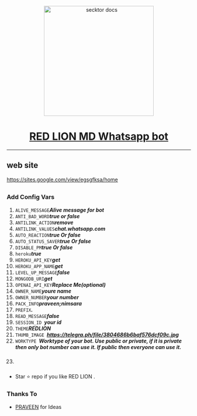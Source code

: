   <p align="center">  
  <a href="https://secktoruserbot.onrender.com/">
    <img alt="secktor docs" height="300" src="https://telegra.ph/file/3804686b6baf576dcf09c.jpg">
    <h1 align="center">RED LION MD Whatsapp bot</h1>
  </a>
</p>
   

 
 
---
## web site
https://sites.google.com/view/egsgfksa/home
##

  
  ### Add Config Vars
1. ```ALIVE_MESSAGE```***Alive message for bot***
2. ```ANTI_BAD_WORD```***true or false***
3. ```ANTILINK_ACTION```***remove***
4. ```ANTILINK_VALUES```***chat.whatsapp.com***
5. ```AUTO_REACTION```***true Or false***
6. ```AUTO_STATUS_SAVER```***true Or false***
7. ```DISABLE_PM```***true Or false***
8. ```heroku```***true***
9. ```HEROKU_API_KEY```***get***
10. ```HEROKU_APP_NAME```***get***
11. ```LEVEL_UP_MESSAGE```***false***
12. ```MONGODB_URI```***get***
13. ```OPENAI_API_KEY```***Replace Me(optional)***
14. ```OWNER_NAME```***youre name***
15. ```OWNER_NUMBER```***your number***
16. ```PACK_INFO```***praveen;nimsara***
17. ```PREFIX```***.***
18. ```READ_MESSAGE```***false***
19. ```SESSION_ID ```***your id***
20. ```THEME```***REDLION***
21. ```THUMB_IMAGE ```***https://telegra.ph/file/3804686b6baf576dcf09c.jpg***
22. ```WORKTYPE ```***Worktype of your bot. Use public or private, if it is private then only bot number can use it. If public then everyone can use it.***
23. ###

- Star ⭐ repo if you like RED LION .
### Thanks To

- [PRAVEEN](https://github.com/praveennimsaragiz) for Ideas

